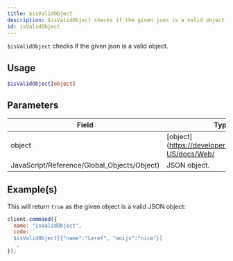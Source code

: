 ```yaml
---
title: $isValidObject
description: $isValidObject checks if the given json is a valid object.
id: isValidObject
---
```


`$isValidObject` checks if the given json is a valid object.

## Usage

```php
$isValidObject[object]
```

## Parameters

| Field                                       | Type                                                   | Description | Required |
| ------------------------------------------- | ------------------------------------------------------ | ----------- | :------: |
| object                                      | [object](https://developer.mozilla.org/en-US/docs/Web/ |
| JavaScript/Reference/Global_Objects/Object) | JSON object.                                           | true        |

## Example(s)

This will return `true` as the given object is a valid JSON object:

```javascript
client.command({
  name: "isValidObject",
  code: `
  $isValidObject[{"name":"Leref", "aoijs":"nice"}]
  `,
});
```
